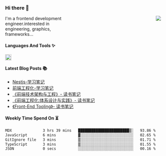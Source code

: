 <!--
**zhaohuanyuu/zhaohuanyuu** is a ✨ _special_ ✨ repository because its `README.md` (this file) appears on your GitHub profile.
-->

### Hi there 👋

<picture>
  <source media="(prefers-color-scheme: dark)" srcset="https://github-readme-stats.vercel.app/api?username=zhaohuanyuu&count_private=true&show_icons=true&theme=city_lights&hide_title=true">
  <img align="right" src="https://github-readme-stats.vercel.app/api?username=zhaohuanyuu&count_private=true&show_icons=true&hide_title=true">
</picture>

<p align="left" style="width:40%">I'm a frontend development engineer.interested in engineering, graphics, frameworks...</p>

#### Languages And Tools ✨

<img align="left" height="20" src="https://skillicons.dev/icons?i=js,ts,nodejs,rust,react,vue,svelte,gatsby,graphql,nestjs" />

</br>

#### Latest Blog Posts 📚
<!-- BLOG-POST-LIST:START -->
- [Nestjs-学习笔记](https://auu.zone/post/single-spa-note)
- [前端工程化-学习笔记](https://auu.zone/post/fe-engineering)
- [《前端技术架构与工程》- 读书笔记](https://auu.zone/post/fe-architecture)
- [《前端工程化:体系设计与实践》- 读书笔记](https://auu.zone/post/fe-system)
- [《Front-End Tooling》- 读书笔记](https://auu.zone/post/fe-tooling)
<!-- BLOG-POST-LIST:END -->

#### Weekly Time Spend On ⏳
<!--START_SECTION:waka-->

```txt
MDX              3 hrs 39 mins   ███████████████████████▒░   93.86 %
JavaScript       6 mins          ▓░░░░░░░░░░░░░░░░░░░░░░░░   02.65 %
GitIgnore file   3 mins          ▒░░░░░░░░░░░░░░░░░░░░░░░░   01.71 %
TypeScript       3 mins          ▒░░░░░░░░░░░░░░░░░░░░░░░░   01.55 %
JSON             0 secs          ░░░░░░░░░░░░░░░░░░░░░░░░░   00.16 %
```

<!--END_SECTION:waka-->
